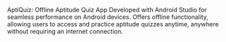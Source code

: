 AptiQuiz: Offline Aptitude Quiz App
Developed with Android Studio for seamless performance on Android devices.
Offers offline functionality, allowing users to access and practice aptitude quizzes anytime, anywhere without requiring an internet connection.
